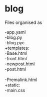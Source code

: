 # blog
Files organised as

-app.yaml   <br />
-blog.py    <br />
-blog.pyc   <br />
+templates: <br />
            -Base.html  <br />
            -front.html <br />
            -newpost.html           <br />
            -post.html  <br />     
            -Premalink.html         <br />
            +static:    <br />
                    -main.css       <br />
            
        

